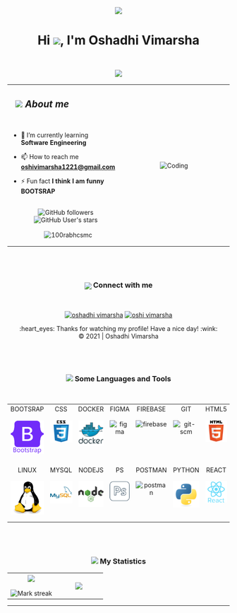 <p align="center">

  <img src="https://image.myanimelist.net/ui/0YNGMBN7CXMEk-P9BspU4WlXmBe_SGHSnNvwDnnlOFXgoK141ZQMZGqHOwW4COUaA-H7pn7b82XhWJ6H9RN-JR2r3Ga0y_Dm6qoNuOy4HQ_5pyojYSBxN_X8qJc9uVFAVlTXjzR6-iPXyJGc-YQoGztwdaIpDG-mFRbYMwZlW_Q" height="200" />
</p>


<h1 align="center">Hi <img src="https://media.giphy.com/media/hvRJCLFzcasrR4ia7z/giphy.gif" width="35">, I'm Oshadhi Vimarsha</h1>
 <br>
 <p align="center">
  <a href="https://github.com/DenverCoder1/readme-typing-svg"><img src="https://readme-typing-svg.herokuapp.com?&font=IBM+Plex+Sans&color=abcdef&size=20&lines=I'm+developer+in+training+from+Sri+Lanka!;I'm+also+studying+Software+Engineering" /></a>
</p>


  <table align="center">
<tr border="none">
<td width="50%" align="left">



 ## &nbsp; <img src="https://media.giphy.com/media/ObNTw8Uzwy6KQ/giphy.gif" width="30px">&nbsp;***About me***
 <br> 

  
- 🌱 I’m currently learning **Software Engineering**

- 📫 How to reach me **oshivimarsha1221@gmail.com**

- ⚡ Fun fact **I think I am funny BOOTSRAP**
  <br>  <br>

   <p align="center">
  <img alt="GitHub followers" src="https://img.shields.io/github/followers/OshadhiVimarsha?style=social" > &nbsp;&nbsp; 
  <img alt="GitHub User's stars" src="https://img.shields.io/github/stars/OshadhiVimarsha?style=social"> &nbsp;&nbsp;  <br>  <br>
  <img src="https://komarev.com/ghpvc/?username=OshadhiVimarsha&label=Profile%20views&color=0e75b6&style=flat" alt="100rabhcsmc">
</p>
 

</td>
<td width="50%" align="center">

  <img align="center" alt="Coding" width="450" src="https://cdnb.artstation.com/p/assets/images/images/028/991/999/original/anna-havrylyukh-.gif?1596125112">

  
  </td>
</tr>
</table> 

<br> <br>
## <h3 align="center"><img src='https://raw.githubusercontent.com/ShahriarShafin/ShahriarShafin/main/Assets/handshake.gif' align="center" width="80px"> Connect with me</h3>

<br>

<p align="center">
<a href="https://linkedin.com/in/oshadhi vimarsha" target="blank"><img align="center" src="https://raw.githubusercontent.com/rahuldkjain/github-profile-readme-generator/master/src/images/icons/Social/linked-in-alt.svg" alt="oshadhi vimarsha" height="30" width="40" /></a>
<a href="https://fb.com/oshi vimarsha" target="blank"><img align="center" src="https://raw.githubusercontent.com/rahuldkjain/github-profile-readme-generator/master/src/images/icons/Social/facebook.svg" alt="oshi vimarsha" height="30" width="40" /></a>
</p>

<div align="center">
  :heart_eyes: Thanks for watching my profile! Have a nice day! :wink: <br/>
  &copy; 2021 | Oshadhi Vimarsha 
</div>

<br> <br>
## <h3 align="center"><img src="https://media2.giphy.com/media/QssGEmpkyEOhBCb7e1/giphy.gif?cid=ecf05e47a0n3gi1bfqntqmob8g9aid1oyj2wr3ds3mg700bl&rid=giphy.gif" width="25"> Some Languages and Tools</h3>
<br> 

<table>
  <tr valign="top">
      <td align="center"><span>BOOTSRAP</span><br><br><img src="https://raw.githubusercontent.com/devicons/devicon/master/icons/bootstrap/bootstrap-plain-wordmark.svg" alt="bootstrap" width="150"></td>
      <td align="center"><span>CSS</span><br><br><img src="https://raw.githubusercontent.com/devicons/devicon/master/icons/css3/css3-original-wordmark.svg" alt="css3" width="150"></td>
      <td align="center"><span>DOCKER</span><br><br><img src="https://raw.githubusercontent.com/devicons/devicon/master/icons/docker/docker-original-wordmark.svg" alt="docker" width="150"></td>
      <td align="center"><span>FIGMA</span><br><br><img src="https://www.vectorlogo.zone/logos/figma/figma-icon.svg" alt="figma" width="150"></td>
      <td align="center"><span>FIREBASE</span><br><br><img src="https://www.vectorlogo.zone/logos/firebase/firebase-icon.svg" alt="firebase" width="150"></td>
      <td align="center"><span>GIT</span><br><br><img src="https://www.vectorlogo.zone/logos/git-scm/git-scm-icon.svg" alt="git-scm" width="150"></td>
      <td align="center"><span>HTML5</span><br><br><img src="https://raw.githubusercontent.com/devicons/devicon/master/icons/html5/html5-original-wordmark.svg" alt="html5" width="150"></td>
      <td align="center"><span>AI</span><br><br><img src="https://www.vectorlogo.zone/logos/adobe_illustrator/adobe_illustrator-icon.svg" alt="adobe_illustrator" width="150"></td>
      <td align="center"><span>JAVA</span><br><br><img src="https://raw.githubusercontent.com/devicons/devicon/master/icons/java/java-original.svg" alt="java" width="150"></td>
      <td align="center"><span>JAVASCRIPT</span><br><br><img src="https://raw.githubusercontent.com/devicons/devicon/master/icons/javascript/javascript-original.svg" alt="javascript" width="150"></td>
  </tr>
  <tr valign="top">
      <td align="center"><span>LINUX</span><br><br><img src="https://raw.githubusercontent.com/devicons/devicon/master/icons/linux/linux-original.svg" alt="linux" width="150"></td>
      <td align="center"><span>MYSQL</span><br><br><img src="https://raw.githubusercontent.com/devicons/devicon/master/icons/mysql/mysql-original-wordmark.svg" alt="mysql" width="150"></td>
      <td align="center"><span>NODEJS</span><br><br><img src="https://raw.githubusercontent.com/devicons/devicon/master/icons/nodejs/nodejs-original-wordmark.svg" alt="nodejs" width="150"></td >
      <td align="center"><span>PS</span><br><br><img src="https://raw.githubusercontent.com/devicons/devicon/master/icons/photoshop/photoshop-line.svg" alt="photoshop" width="150" ></td>
      <td align="center"><span>POSTMAN</span><br><br><img src="https://www.vectorlogo.zone/logos/getpostman/getpostman-icon.svg" alt="postman" width="150"></td>
      <td align="center"><span>PYTHON</span><br><br><img src="https://raw.githubusercontent.com/devicons/devicon/master/icons/python/python-original.svg" alt="python" width="150"></td>
      <td align="center"><span>REACT</span><br><br><img src="https://raw.githubusercontent.com/devicons/devicon/master/icons/react/react-original-wordmark.svg" alt="react" width="150"></td>
      <td align="center"><span>SPRING</span><br><br><img src="https://www.vectorlogo.zone/logos/springio/springio-icon.svg" alt="spring" width="150"></td>
      <td align="center"><span>TAILWINDCSS</span><br><br><img src="https://www.vectorlogo.zone/logos/tailwindcss/tailwindcss-icon.svg" alt="tailwind" width="150"> </td>
      <td align="center"><span>TYPESCRIPT</span><br><br><img src="https://raw.githubusercontent.com/devicons/devicon/master/icons/typescript/typescript-original.svg" alt="typescript" width="150"></td>
  </tr>

</table>

<br> <br>
## <h3 align="center"><img src = "https://github.com/7oSkaaa/7oSkaaa/blob/main/Images/Statistics.gif?raw=true" width = 30px> My Statistics

<p align="center">
<table align="center">
<tr border="none">
<td width="50%" align="center">
  
  <img  align="center"  src="https://github-readme-stats.vercel.app/api?username=OshadhiVimarsha&theme=dark&show_icons=true&count_private=true" />
  <br></br>
  <img  title="🔥 Get streak stats for your profile at git.io/streak-stats" alt="Mark streak" src="https://github-readme-streak-stats.herokuapp.com/?user=OshadhiVimarsha&theme=dark&hide_border=false" /> 
</td>
<td width="50%" align="center">

  <img  align="center"  src="https://github-readme-stats.anuraghazra1.vercel.app/api/top-langs/?username=OshadhiVimarsha&theme=dark&hide_border=false&no-bg=true&no-frame=true&langs_count=10"/>
  
  </td>
</tr>
</table>

---
